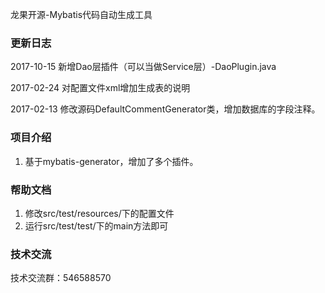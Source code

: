 龙果开源-Mybatis代码自动生成工具

### 更新日志
2017-10-15 新增Dao层插件（可以当做Service层）-DaoPlugin.java

2017-02-24 对配置文件xml增加生成表的说明

2017-02-13 修改源码DefaultCommentGenerator类，增加数据库的字段注释。

### 项目介绍
1. 基于mybatis-generator，增加了多个插件。


### 帮助文档
1. 修改src/test/resources/下的配置文件
2. 运行src/test/test/下的main方法即可

### 技术交流
技术交流群：546588570

